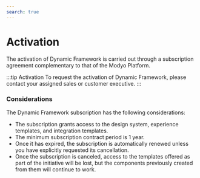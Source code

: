 ```yaml
---
search: true
---
```


# Activation

The activation of Dynamic Framework is carried out through a subscription agreement complementary to that of the Modyo Platform.

:::tip Activation
To request the activation of Dynamic Framework, please contact your assigned sales or customer executive.
:::

### Considerations
The Dynamic Framework subscription has the following considerations:
- The subscription grants access to the design system, experience templates, and integration templates.
- The minimum subscription contract period is 1 year.
- Once it has expired, the subscription is automatically renewed unless you have explicitly requested its cancellation.
- Once the subscription is canceled, access to the templates offered as part of the initiative will be lost, but the components previously created from them will continue to work.

